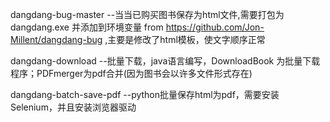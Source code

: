 dangdang-bug-master  --当当已购买图书保存为html文件,需要打包为dangdang.exe 并添加到环境变量
from https://github.com/Jon-Millent/dangdang-bug ,主要是修改了html模板，使文字顺序正常

dangdang-download  --批量下载，java语言编写，DownloadBook 为批量下载程序；PDFmerger为pdf合并(因为图书会以许多文件形式存在)

dangdang-batch-save-pdf --python批量保存html为pdf，需要安装Selenium，并且安装浏览器驱动


